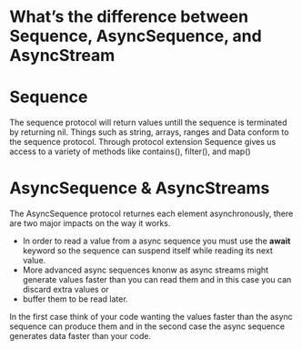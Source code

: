 # What’s the difference between Sequence, AsyncSequence, and AsyncStream

# Sequence

The sequence protocol will return values untill the sequence is terminated by returning nil. 
Things such as string, arrays, ranges and Data conform to the sequence protocol.
Through protocol extension Sequence gives us access to a variety of methods like contains(), filter(), and map()

# AsyncSequence & AsyncStreams 

The AsyncSequence protocol returnes each element asynchronously, there are two major impacts on the way it works.
- In order to read a value from a async sequence you must use the **await** keyword so the sequence can suspend itself while reading its next value.
- More advanced async sequences knonw as async streams might generate values faster than you can read them and in this case you can discard extra values or
- buffer them to be read later. 


In the first case think of your code wanting the values faster than the async sequence can produce them and in the second case the async sequence generates
data faster than your code. 
